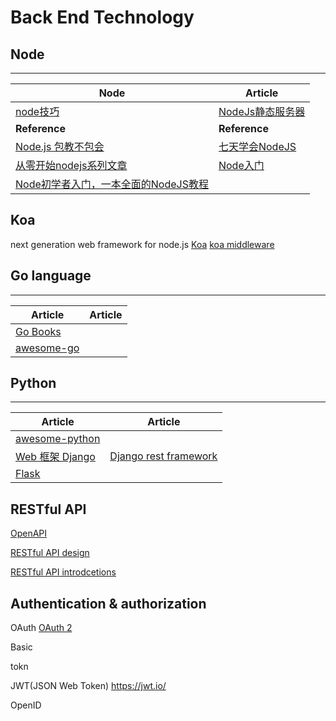 # Back End Technology

## Node
----
| Node | Article |
| --------- | --------- |
|[node技巧](https://github.com/Wscats/Good-text-Share/issues/44)|[NodeJs静态服务器](https://github.com/Wscats/angular-demo/tree/gh-pages/diyNodeServer)|
| **Reference** | **Reference** |
|[Node.js 包教不包会](https://github.com/alsotang/node-lessons)|[七天学会NodeJS](http://nqdeng.github.io/7-days-nodejs/)|
|[从零开始nodejs系列文章](http://blog.fens.me/series-nodejs)|[Node入门](http://www.nodebeginner.org/index-zh-cn.html)|
|[Node初学者入门，一本全面的NodeJS教程](http://ourjs.com/detail/529ca5950cb6498814000005)||

## Koa
next generation web framework for node.js
[Koa](https://github.com/koajs)
[koa middleware](https://github.com/koajs/koa/wiki)

## Go language
----
| Article | Article |
| --------- | --------- |
|[Go Books](https://github.com/dariubs/GoBooks) ||
|[awesome-go](https://github.com/avelino/awesome-go)||

## Python
-----
| Article | Article |
| --------- | --------- |
|[awesome-python](https://github.com/vinta/awesome-python)||
|[Web 框架 Django](https://github.com/django/django) |[Django rest framework ](http://www.django-rest-framework.org/)|
|[Flask](http://flask.pocoo.org/)||



## RESTful API

[OpenAPI](https://github.com/OAI/OpenAPI-Specification/blob/master/versions/3.0.0.md)

[RESTful API design](https://github.com/aisuhua/restful-api-design-references)

[RESTful API introdcetions](https://idratherbewriting.com/learnapidoc/index.html)


## Authentication & authorization
OAuth
[OAuth 2](https://oauth.net/2/)

Basic 

tokn

JWT(JSON Web Token) https://jwt.io/

OpenID